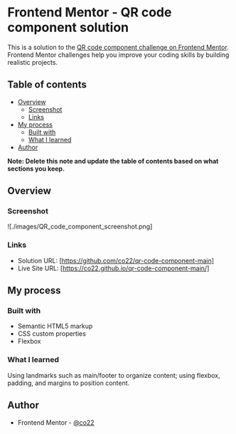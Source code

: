 # Frontend Mentor - QR code component solution

This is a solution to the [QR code component challenge on Frontend Mentor](https://www.frontendmentor.io/challenges/qr-code-component-iux_sIO_H). Frontend Mentor challenges help you improve your coding skills by building realistic projects. 

## Table of contents

- [Overview](#overview)
  - [Screenshot](#screenshot)
  - [Links](#links)
- [My process](#my-process)
  - [Built with](#built-with)
  - [What I learned](#what-i-learned)
- [Author](#author)

**Note: Delete this note and update the table of contents based on what sections you keep.**

## Overview

### Screenshot

![./images/QR_code_component_screenshot.png]

### Links

- Solution URL: [https://github.com/co22/qr-code-component-main]
- Live Site URL: [https://co22.github.io/qr-code-component-main/]

## My process

### Built with

- Semantic HTML5 markup
- CSS custom properties
- Flexbox

### What I learned

Using landmarks such as main/footer to organize content; using flexbox, padding, and margins to position content.

## Author

- Frontend Mentor - [@co22](https://www.frontendmentor.io/profile/co22)
